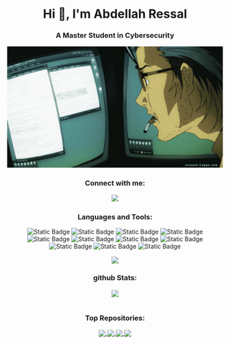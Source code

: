 <h1 align="center">Hi 👋, I'm Abdellah Ressal</h1>
<h3 align="center">A Master Student in Cybersecurity</h3>
<p align="center"><a><img src="https://github.com/Ressal0/ressal0/blob/main/pics/1_rv7bzPRCHMsOv1vI_gHyfg.gif"/></a></p>
<h3 align="center">Connect with me:</h3>
<p align="center">
<a href="https://linkedin.com/abdellah-ressal-773067227"><img src="https://img.shields.io/badge/-LinkedIn-0072b1?&style=flat&logo=linkedin&logoColor=white" /></a>
</p>
<h3 align="center">Languages and Tools:</h3>
<div align="center">
<img alt="Static Badge" src="https://img.shields.io/badge/C-00599C?logo=c&logoColor=white">
<img alt="Static Badge" src="https://img.shields.io/badge/C++-%2300599C.svg?logo=c%2B%2B&logoColor=white">
<img alt="Static Badge" src="https://img.shields.io/badge/Python-ffd343?logo=python&logoColor=black">
<img alt="Static Badge" src="https://img.shields.io/badge/Java-%23ED8B00.svg?logo=openjdk&logoColor=white">
<img alt="Static Badge" src="https://img.shields.io/badge/HTML-%23E34F26.svg?logo=html5&logoColor=white">
<img alt="Static Badge" src="https://img.shields.io/badge/CSS-1572B6?logo=css3&logoColor=fff">
<img alt="Static Badge" src="http://img.shields.io/badge/-Powershell-darkblue?style=flat&logo=powershell&logoColor=fff">
<img alt="Static Badge" src="https://img.shields.io/badge/-Git-%23F05032?style=flat&logo=git&logoColor=%23ffffff">
</div>
<div align="center">
<img alt="Static Badge" src="https://img.shields.io/badge/MySQL-4479A1?logo=mysql&logoColor=fff">
<img alt="Static Badge" src="https://img.shields.io/badge/SQLite-%2307405e.svg?logo=sqlite&logoColor=white">
<img alt="Static Badge" src="https://img.shields.io/badge/Oracle-F80000?logo=oracle&logoColor=fff">
</div>
<p></p>
<p align="center"><a href="https://github.com/ressal0/convoychat">
  <img height=200 align="center" src="https://github-readme-stats.vercel.app/api/top-langs?username=ressal0&theme=merko&layout=compact&langs_count=8&card_width=320" />
</a></p>
<h3 align="center">github Stats:</h3>
<p align="center">
<a href="https://github.com/ressal0/github-readme-stats">
  <img height=200 align="center" src="https://github-readme-stats.vercel.app/api?username=ressal0&theme=merko" />
</a>
<h1></h1>
<h3 align="center">Top Repositories:</h3>
<p align="center"><a href="https://github.com/ressal0/Web-Scanner">
  <img align="center" src="https://github-readme-stats.vercel.app/api/pin/?username=ressal0&repo=Web-Scanner&theme=merko" />
</a>
<a href="https://github.com/ressal0/Medical-Records-Manager">
  <img align="center" src="https://github-readme-stats.vercel.app/api/pin/?username=ressal0&repo=Medical-Records-Manager&theme=merko" />
</a>
<a href="https://github.com/ressal0/AES-file-Encryption-Decryption">
  <img align="center" src="https://github-readme-stats.vercel.app/api/pin/?username=ressal0&repo=AES-file-Encryption-Decryption&theme=merko&description_lines_count=1" />
</a>
<a href="https://github.com/ressal0/Disk-Sanitizer">
  <img align="center" src="https://github-readme-stats.vercel.app/api/pin/?username=ressal0&repo=Disk-Sanitizer&theme=merko" />
</a></p>
